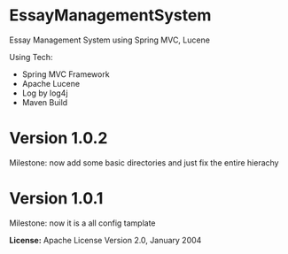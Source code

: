 # EssayManagementSystem
Essay Management System using  Spring MVC, Lucene

Using Tech:
- Spring MVC Framework
- Apache Lucene
- Log by log4j
- Maven Build

# Version 1.0.2
Milestone: now add some basic directories and just fix the entire hierachy
# Version 1.0.1
Milestone: now it is a all config tamplate


**License:**
Apache License Version 2.0, January 2004
